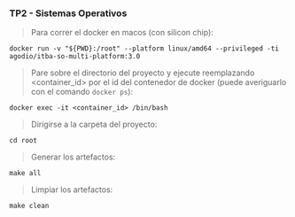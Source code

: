 ### TP2 - Sistemas Operativos
>Para correr el docker en macos (con silicon chip):
```
docker run -v "${PWD}:/root" --platform linux/amd64 --privileged -ti agodio/itba-so-multi-platform:3.0
```
> Pare sobre el directorio del proyecto y ejecute reemplazando <container_id> por el id del contenedor de docker (puede averiguarlo con el comando `docker ps`):
```
docker exec -it <container_id> /bin/bash
```
> Dirigirse a la carpeta del proyecto:
```
cd root
```
> Generar los artefactos:
```
make all
```
> Limpiar los artefactos:
```
make clean
```




